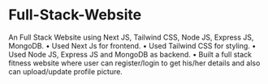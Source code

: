 # Full-Stack-Website

An Full Stack Website using Next JS, Tailwind CSS, Node JS, Express JS, MongoDB.
• Used Next Js for frontend.
• Used Tailwind CSS for styling.
• Used Node JS, Express JS and MongoDB as backend.
• Built a full stack fitness website where user can register/login to get his/her details and also can upload/update profile picture.
